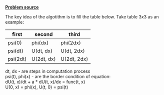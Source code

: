 __[Problem source](https://mipt.ru/drec/forstudents/study/studyMaterials/4kurs/lab1.pdf)__

The key idea of the algotithm is to fill the table below.
Take table 3x3 as an example:

|first   | second   | third     |
|--------|----------|-----------|
|psi(0)  |phi(dx)   |phi(2dx)   |
|psi(dt) |U(dt, dx) |U(dt, 2dx) |
|psi(2dt)|U(2dt, dx)|U(2dt, 2dx)|

dt, dx - are steps in computation process \
psi(t), phi(x) - are the border condition of equation: \
dU(t, x)/dt + a * dU(t, x)/dx = func(t, x) \
U(0, x) = phi(x), U(t, 0) = psi(t)
